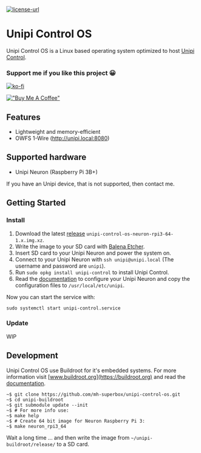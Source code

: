 [![license-url](https://img.shields.io/badge/license-Apache%202-yellowgreen)](https://opensource.org/license/apache-2-0/)

# Unipi Control OS

<!-- pitch start -->
Unipi Control OS is a Linux based operating system optimized to host [Unipi Control](https://github.com/mh-superbox/unipi-control).
<!-- pitch end -->

### Support me if you like this project 😀

[![ko-fi](https://ko-fi.com/img/githubbutton_sm.svg)](https://ko-fi.com/F2F0KXO6D)

[!["Buy Me A Coffee"](https://www.buymeacoffee.com/assets/img/custom_images/yellow_img.png)](https://www.buymeacoffee.com/superbox_dev)

## Features

- Lightweight and memory-efficient
- OWFS 1-Wire (http://unipi.local:8080)

## Supported hardware

- Unipi Neuron (Raspberry Pi 3B+)

If you have an Unipi device, that is not supported, then contact me.

<!-- quickstart start -->
## Getting Started

### Install

1. Download the latest [release](https://github.com/mh-superbox/unipi-control-os/releases) `unipi-control-os-neuron-rpi3-64-1.x.img.xz`.
2. Write the image to your SD card with [Balena Etcher](https://www.balena.io/etcher).
3. Insert SD card to your Unipi Neuron and power the system on.
4. Connect to your Unipi Neuron with `ssh unipi@unipi.local` (The username and password are `unipi`).
5. Run `sudo opkg install unipi-control` to install Unipi Control.
6. Read the [documentation](https://github.com/mh-superbox/unipi-control#configuration) to configure your Unipi Neuron and copy the configuration files to `/usr/local/etc/unipi`.

Now you can start the service with:

```shell
sudo systemctl start unipi-control.service
```
<!-- quickstart end -->

### Update

WIP

<!-- development start -->
## Development

Unipi Control OS use Buildroot for it's embedded systems. For more information visit [www.buildroot.org](https://buildroot.org) and read the [documentation](https://buildroot.org/downloads/manual/manual.html).

```shell
~$ git clone https://github.com/mh-superbox/unipi-control-os.git
~$ cd unipi-buildroot
~$ git submodule update --init
~$ # For more info use:
~$ make help
~$ # Create 64 bit image for Neuron Raspberry Pi 3:
~$ make neuron_rpi3_64
```

Wait a long time ... and then write the image from `~/unipi-buildroot/release/` to a SD card.
<!-- development end -->
